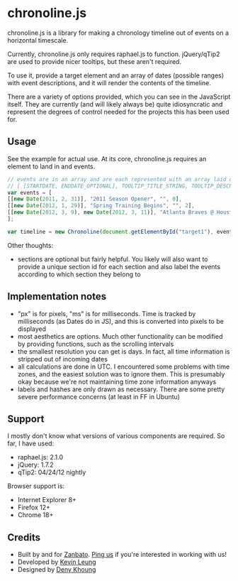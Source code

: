 chronoline.js
=============

chronoline.js is a library for making a chronology timeline out of events on a horizontal timescale.

Currently, chronoline.js only requires raphael.js to function. jQuery/qTip2 are used to provide nicer tooltips, but these aren't required.

To use it, provide a target element and an array of dates (possible ranges) with event descriptions, and it will render the contents of the timeline.

There are a variety of options provided, which you can see in the JavaScript itself. They are currently (and will likely always be) quite idiosyncratic and represent the degrees of control needed for the projects this has been used for.

Usage
-----
See the example for actual use. At its core, chronoline.js requires an element to land in and events.
```javascript
// events are in an array and are each represented with an array laid out as
// [ [STARTDATE, ENDDATE_OPTIONAL], TOOLTIP_TITLE_STRING, TOOLTIP_DESCRIPTION_OPTIONAL, SECTION_ID_OPTIONAL ]
var events = [
[[new Date(2011, 2, 31)], "2011 Season Opener", "", 0],
[[new Date(2012, 1, 29)], "Spring Training Begins", "", 2],
[[new Date(2012, 3, 9), new Date(2012, 3, 11)], "Atlanta Braves @ Houston Astros", "", 1]
];

var timeline = new Chronoline(document.getElementById("target1"), events, {});
```

Other thoughts:
* sections are optional but fairly helpful. You likely will also want to provide a unique section id for each section and also label the events according to which section they belong to


Implementation notes
--------------------
* "px" is for pixels, "ms" is for milliseconds. Time is tracked by milliseconds (as Dates do in JS), and this is converted into pixels to be displayed
* most aesthetics are options. Much other functionality can be modified by providing functions, such as the scrolling intervals
* the smallest resolution you can get is days. In fact, all time information is stripped out of incoming dates
* all calculations are done in UTC. I encountered some problems with time zones, and the easiest solution was to ignore them. This is presumably okay because we're not maintaining time zone information anyways
* labels and hashes are only drawn as necessary. There are some pretty severe performance concerns (at least in FF in Ubuntu)

Support
-------
I mostly don't know what versions of various components are required. So far, I have used:
* raphael.js: 2.1.0
* jQuery: 1.7.2
* qTip2: 04/24/12 nightly

Browser support is:
* Internet Explorer 8+
* Firefox 12+
* Chrome 18+

Credits
-------
* Built by and for [Zanbato](https://zanbato.com). [Ping us](https://zanbato.com/careers/) if you're interested in working with us!
* Developed by [Kevin Leung](http://kevinleung.com)
* Designed by [Deny Khoung](http://twitter.com/#!/denykhoung)